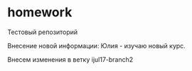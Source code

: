 # homework
Тестовый репозиторий

Внесение новой информации: Юлия - изучаю новый курс.

Внесем изменения в ветку ijul17-branch2
